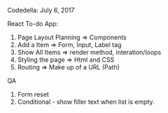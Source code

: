 Codedella: July 6, 2017

React To-do App:

1. Page Layout Planning => Components
2. Add a Item => Form, Input, Label tag
3. Show All Items => render method, interation/loops
4. Styling the page => Html and CSS
5. Routing => Make up of a URL (Path)

QA
1. Form reset
2. Conditional - show filler text when list is empty. 